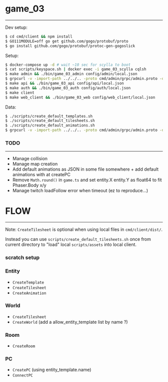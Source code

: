 # game_03
---

Dev setup:

```sh
$ cd cmd/client && npm install
$ GO111MODULE=off go get github.com/gogo/protobuf/proto
$ go install github.com/gogo/protobuf/protoc-gen-gogoslick
```

Setup:

```sh
$ docker-compose up -d # wait ~10 sec for scylla to boot
$ cat scripts/keyspace.sh | docker exec -i game_03_scylla cqlsh
$ make admin && ./bin/game_03_admin config/admin/local.json
$ grpcurl -v -import-path ../../.. -proto cmd/admin/grpc/admin.proto -d '"cql"' -plaintext localhost:8083 grpc.Admin/MigrateUp
$ make api && ./bin/game_03_api config/api/local.json
$ make auth && ./bin/game_03_auth config/auth/local.json
$ make client
$ make web_client && ./bin/game_03_web config/web_client/local.json
```

Data:

```sh
$ ./scripts/create_default_templates.sh
$ ./scripts/create_default_tilesheets.sh
$ ./scripts/create_default_animations.sh
$ grpcurl -v -import-path ../../.. -proto cmd/admin/grpc/admin.proto -d '' -plaintext localhost:8083 grpc.Admin/CreateWorld
```

### TODO
---

- Manage collision
- Manage map creation
- Add default animations as JSON in some file somewhere + add default animations with at createPC
- Remove `Math.round()` in `game.ts` and set entity.X entity.Y as float64 to fit Phaser.Body x/y
- Manage twitch loadFollow error when timeout (ez to reproduce...)


# FLOW
---

Note: `CreateTilesheet` is optional when using local files in `cmd/client/dist/`.

Instead you can use `scripts/create_default_tilesheets.sh` once from current directory to "load" local `scripts/assets` into local client.

### scratch setup

### Entity

- `CreateTemplate`
- `CreateTilesheet`
- `CreateAnimation`

### World

- `CreateTilesheet`
- `CreateWorld` (add a allow_entity_template list by name ?)

### Room

- `CreateRoom`

### PC

- `CreatePC` (using entity_template.name)
- `ConnectPC`
